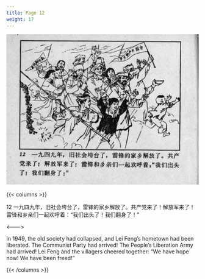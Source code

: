 ```yaml
---
title: Page 12
weight: 17
---
```


![leifeng page](./../../images/leifeng/seifert0522_lf_0018_0.jpg)

{{< columns >}}

12 一九四九年，旧社会垮台了，雷锋的家乡解放了。共产党来了！解放军来了！雷锋和乡亲们一起欢呼着：“我们出头了！我们翻身了！”

<--->

In 1949, the old society had collapsed, and Lei Feng’s hometown had been liberated. The Communist Party had arrived! The People’s Liberation Army had arrived! Lei Feng and the villagers cheered together: “We have hope now! We have been freed!”

{{< /columns >}}
